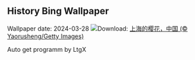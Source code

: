## History Bing Wallpaper
Wallpaper date: 2024-03-28
![](https://www.bing.com/th?id=OHR.ShanghaiBlossoms_ZH-CN5594677517_UHD.jpg&w=1000)Download: [上海的樱花，中国 (© Yaorusheng/Getty Images)](https://www.bing.com/th?id=OHR.ShanghaiBlossoms_ZH-CN5594677517_UHD.jpg)

Auto get programm by LtgX
